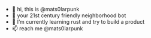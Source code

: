 - 👋 hi, this is @mats0larpunk
- 👀 your 21st century friendly neighborhood bot
- 🌱 I’m currently learning rust and try to build a product
- 📫 reach me @mats0larpunk

<!---
mats0larpunk/mats0larpunk is a ✨ special ✨ repository because its `README.md` (this file) appears on your GitHub profile.
You can click the Preview link to take a look at your changes.
--->
